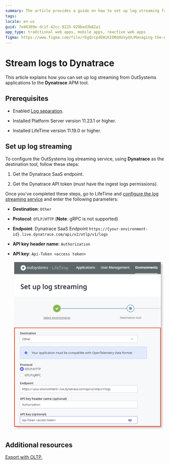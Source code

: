 ```yaml
---
summary: The article provides a guide on how to set up log streaming from OutSystems to Dynatrace, including prerequisites and configuration steps
tags:
locale: en-us
guid: 7e46389e-dc1f-42cc-9225-929bed3b82a1
app_type: traditional web apps, mobile apps, reactive web apps
figma: https://www.figma.com/file/rEgQrcpdEWiKIORddoVydX/Managing-the-Applications-Lifecycle?type=design&node-id=3139%3A322&mode=design&t=IIMVc2WTi7UxHv00-1
---
```

# Stream logs to Dynatrace

This article explains how you can set up log streaming from OutSystems applications to the **Dynatrace** APM tool.

## Prerequisites

* Enabled [Log separation](../../../setup-maintain/setup/logging-db/logs-separation-cloud/intro.md).

* Installed Platform Server version 11.23.1 or higher.

* Installed LifeTime version 11.19.0 or higher.

## Set up log streaming

To configure the OutSystems log streaming service, using **Dynatrace** as the destination tool, follow these steps:

1. Get the Dynatrace SaaS endpoint. 

1. Get the Dynatrace API token (must have the ingest logs permissions).

Once you've completed these steps, go to LifeTime and [configure the log streaming service](lifetime-streaming.md) and enter the following parameters:

* **Destination**: ``Other`` 
* **Protocol**: ``OTLP/HTTP`` (**Note**: gRPC is not supported)
* **Endpoint**: Dynatrace SaaS Endpoint  ``https://{your-environment-id}.live.dynatrace.com/api/v2/otlp/v1/logs``
* **API key header name**: ``Authorization``
* **API key**: ``Api-Token <access token>``

    ![Screenshot of the OutSystems LifeTime interface showing the log streaming configuration fields for Dynatrace](images/log-streaming-dynatrace-lt.png "Log Streaming Configuration in LifeTime")

## Additional resources

[Export with OLTP.](https://www.dynatrace.com/support/help/extend-dynatrace/opentelemetry/getting-started/otlp-export)

